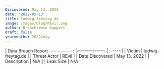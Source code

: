 ```yaml
---
Discovered: May 13, 2022
date: '2022-05-13'
title: ludwig-freytag.de
image: images/blog/REvil.png
author: Breachsense Support
draft: false
yearmonths: 2022/may
---
```



| Data Breach Report
------------:   |:-------------:    | :-----:|
| Victim    | ludwig-freytag.de      | 
| Threat Actor    | REvil      | 
| Date Discovered    | May 13, 2022      | 
| Description    | N/A      | 
| Leak Size    | N/A      | 

